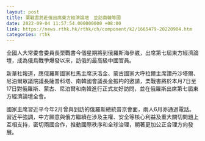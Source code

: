 ```yaml
---
layout: post
title: 栗戰書將赴俄出席東方經濟論壇　並訪南韓等國
date: 2022-09-04 11:57:54.000000000 +08:00
link: https://news.rthk.hk/rthk/ch/component/k2/1665479-20220904.htm
categories: rthk
---
```


全國人大常委會委員長栗戰書今個星期將到俄羅斯海參崴，出席第七屆東方經濟論壇，成為俄烏戰爭爆發以來，訪俄的最高級中國官員。

新華社報道，應俄羅斯國家杜馬主席沃洛金、蒙古國家大呼拉爾主席讚丹沙塔爾、尼泊爾眾議院議長薩普科塔、南韓國會議長金振杓的邀請，栗戰書將於本月7日至17日對俄羅斯、蒙古、尼泊爾和南韓進行正式友好訪問，並在俄羅斯出席第七屆東方經濟論壇全會。

國家主席習近平今年2月曾與到訪的俄羅斯總統普京會面，兩人6月亦通過電話。習近平強調，中方願意與俄方繼續在涉及主權、安全等核心利益及重大關切問題上互相支持，密切兩國合作，推動國際秩序和全球治理，朝著更加公正合理方向發展。
